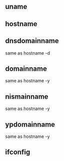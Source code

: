 ## uname
## hostname
## dnsdomainname
same as hostname -d
## domainname
same as hostname -y
## nismainname
same as hostname -y
## ypdomainname
same as hostname -y
## ifconfig